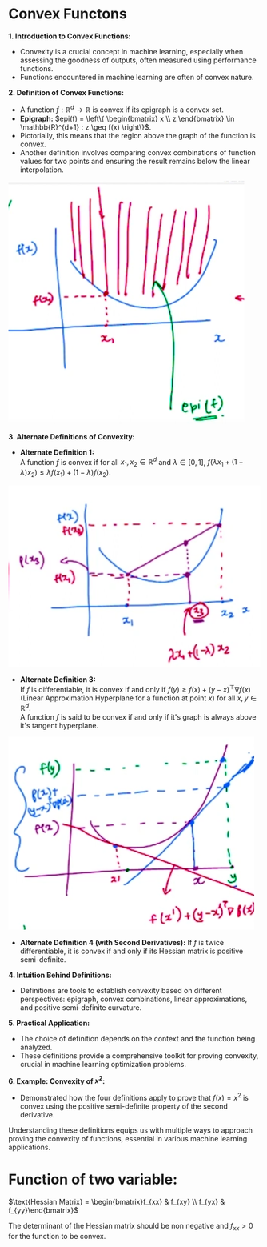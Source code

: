 # Convex Functons

**1. Introduction to Convex Functions:**
   - Convexity is a crucial concept in machine learning, especially when assessing the goodness of outputs, often measured using performance functions.
   - Functions encountered in machine learning are often of convex nature.

**2. Definition of Convex Functions:**
   - A function $f: \mathbb{R}^d \rightarrow \mathbb{R}$ is convex if its epigraph is a convex set.
   - **Epigraph:** $epi(f) = \left\{ \begin{bmatrix} x \\ z \end{bmatrix} \in \mathbb{R}^{d+1} : z \geq f(x) \right\}$.
   - Pictorially, this means that the region above the graph of the function is convex.
   - Another definition involves comparing convex combinations of function values for two points and ensuring the result remains below the linear interpolation.  
   
   ![/images/epigraph.png](./images/epigraph.png)

**3. Alternate Definitions of Convexity:**
   - **Alternate Definition 1:**  
   A function $f$ is convex if for all $x_1, x_2 \in \mathbb{R}^d$ and $\lambda \in [0, 1]$, $f(\lambda x_1 + (1 - \lambda)x_2) \leq \lambda f(x_1) + (1 - \lambda)f(x_2)$.  
   
   ![/images/def1.png](./images/def1.png)
   
   - **Alternate Definition 3:**  
   If $f$ is differentiable, it is convex if and only if $f(y) \geq f(x) + (y - x)^\top \nabla f(x)$ (Linear Approximation Hyperplane for a function at point $x$) for all $x, y \in \mathbb{R}^d$.   
   A function $f$ is said to be convex if and only if it's graph is always above it's tangent hyperplane.
   
   ![/images/def2.png](./images/def2.png)
   
   - **Alternate Definition 4 (with Second Derivatives):** If $f$ is twice differentiable, it is convex if and only if its Hessian matrix is positive semi-definite.

**4. Intuition Behind Definitions:**
   - Definitions are tools to establish convexity based on different perspectives: epigraph, convex combinations, linear approximations, and positive semi-definite curvature.

**5. Practical Application:**
   - The choice of definition depends on the context and the function being analyzed.
   - These definitions provide a comprehensive toolkit for proving convexity, crucial in machine learning optimization problems.

**6. Example: Convexity of $x^2$:**
   - Demonstrated how the four definitions apply to prove that $f(x) = x^2$ is convex using the positive semi-definite property of the second derivative.

Understanding these definitions equips us with multiple ways to approach proving the convexity of functions, essential in various machine learning applications.

# Function of two variable:
$\text{Hessian Matrix} = \begin{bmatrix}f_{xx} & f_{xy} \\ f_{yx} & f_{yy}\end{bmatrix}$  

The determinant of the Hessian matrix should be non negative and $f_{xx} > 0$ for the function to be convex.